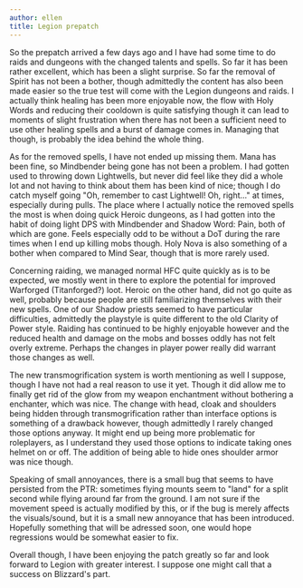 ```yaml
---
author: ellen
title: Legion prepatch
---
```

So the prepatch arrived a few days ago and I have had some time to do raids and dungeons with the changed talents and spells. So far it has been rather excellent, which has been a slight surprise. So far the removal of Spirit has not been a bother, though admittedly the content has also been made easier so the true test will come with the Legion dungeons and raids. I actually think healing has been more enjoyable now, the flow with Holy Words and reducing their cooldown is quite satisfying though it can lead to moments of slight frustration when there has not been a sufficient need to use other healing spells and a burst of damage comes in. Managing that though, is probably the idea behind the whole thing.

As for the removed spells, I have not ended up missing them. Mana has been fine, so Mindbender being gone has not been a problem. I had gotten used to throwing down Lightwells, but never did feel like they did a whole lot and not having to think about them has been kind of nice; though I do catch myself going "Oh, remember to cast Lightwell! Oh, right..." at times, especially during pulls. The place where I actually notice the removed spells the most is when doing quick Heroic dungeons, as I had gotten into the habit of doing light DPS with Mindbender and Shadow Word: Pain, both of which are gone. Feels especially odd to be without a DoT during the rare times when I end up killing mobs though. Holy Nova is also something of a bother when compared to Mind Sear, though that is more rarely used.

Concerning raiding, we managed normal HFC quite quickly as is to be expected, we mostly went in there to explore the potential for improved Warforged (Titanforged?) loot. Heroic on the other hand, did not go quite as well, probably because people are still familiarizing themselves with their new spells. One of our Shadow priests seemed to have particular difficulties, admittedly the playstyle is quite different to the old Clarity of Power style. Raiding has continued to be highly enjoyable however and the reduced health and damage on the mobs and bosses oddly has not felt overly extreme. Perhaps the changes in player power really did warrant those changes as well.

The new transmogrification system is worth mentioning as well I suppose, though I have not had a real reason to use it yet. Though it did allow me to finally get rid of the glow from my weapon enchantment without bothering a enchanter, which was nice. The change with head, cloak and shoulders being hidden through transmogrification rather than interface options is something of a drawback however, though admittedly I rarely changed those options anyway. It might end up being more problematic for roleplayers, as I understand they used those options to indicate taking ones helmet on or off. The addition of being able to hide ones shoulder armor was nice though.

Speaking of small annoyances, there is a small bug that seems to have persisted from the PTR: sometimes flying mounts seem to "land" for a split second while flying around far from the ground. I am not sure if the movement speed is actually modified by this, or if the bug is merely affects the visuals/sound, but it is a small new annoyance that has been introduced. Hopefully something that will be adressed soon, one would hope regressions would be somewhat easier to fix.

Overall though, I have been enjoying the patch greatly so far and look forward to Legion with greater interest. I suppose one might call that a success on Blizzard's part.
